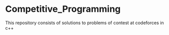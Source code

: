 # Competitive_Programming
This repository consists of solutions to problems of contest at codeforces in c++
